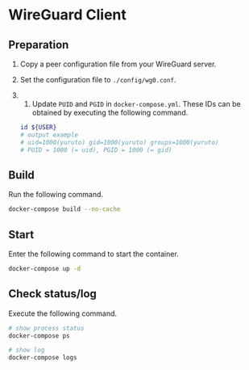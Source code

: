 # WireGuard Client

## Preparation
1. Copy a peer configuration file from your WireGuard server.
1. Set the configuration file to `./config/wg0.conf`.
1. 1. Update `PUID` and `PGID` in `docker-compose.yml`. These IDs can be obtained by executing the following command.

    ```sh
    id ${USER}
    # output example
    # uid=1000(yuruto) gid=1000(yuruto) groups=1000(yuruto)
    # PUID = 1000 (= uid), PGID = 1000 (= gid)
    ```

## Build
Run the following command.

```sh
docker-compose build --no-cache
```

## Start
Enter the following command to start the container.

```sh
docker-compose up -d
```

## Check status/log
Execute the following command.

```sh
# show process status
docker-compose ps

# show log
docker-compose logs
```

